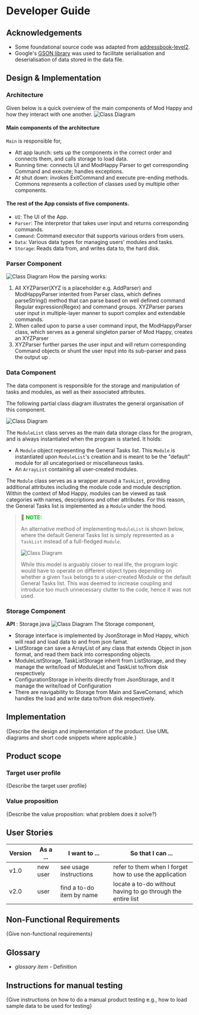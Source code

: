 # Developer Guide

## Acknowledgements

- Some foundational source code was adapted from [addressbook-level2](https://github.com/se-edu/addressbook-level2).
- Google's [GSON library](https://github.com/google/gson) was used to facilitate serialisation and deserialisation of data stored in the data file.

## Design & Implementation
### Architecture
Given below is a quick overview of the main components of Mod Happy and how they interact with one another.
![Class Diagram](http://www.plantuml.com/plantuml/proxy?src=https://raw.githubusercontent.com/AY2122S2-CS2113T-T10-3/tp/master/docs/Components.puml)
#### Main components of the architecture

`Main`  is responsible for,
* Att app launch: sets up the components in the correct order and connects them, and calls storage to load data.
* Running time: connects UI and ModHappy Parser to get corresponding Command and execute; handles exceptions.
* At shut down: invokes ExitCommand and execute pre-ending methods.
  Commons represents a collection of classes used by multiple other components.

#### The rest of the App consists of five components.

* `UI`: The UI of the App.
* `Parser`: The interpretor that takes user input and returns corresponding commands.
* `Command`: Command executor that supports various orders from users.
* `Data`: Various data types for managing users' modules and tasks.
* `Storage`: Reads data from, and writes data to, the hard disk.

### Parser Component
![Class Diagram](http://www.plantuml.com/plantuml/proxy?src=https://raw.githubusercontent.com/AY2122S2-CS2113T-T10-3/tp/master/docs/Parser.puml)
How the parsing works:
1. All XYZParser(XYZ is a placeholder e.g.  AddParser) and ModHappyParser interited from Parser class, which defines parseString() method that can parse based on well defined command Regular expression(Regex) and command groups. XYZParser parses user input in multiple-layer manner to suport complex and extendable commands.
2. When called upon to parse a user command input, the ModHappyParser class, which serves as a general singleton parser of Mod Happy,  creates an XYZParser
3. XYZParser further parses the user input and will return corresponding Command objects or shunt the user input into its sub-parser and pass the output up .
### Data Component

The data component is responsible for the storage and manipulation of tasks and modules, as well as their associated attributes.

The following partial class diagram illustrates the general organisation of this component.

![Class Diagram](http://www.plantuml.com/plantuml/proxy?src=https://raw.githubusercontent.com/AY2122S2-CS2113T-T10-3/tp/master/docs/Data.puml)

The `ModuleList` class serves as the main data storage class for the program, and is always instantiated when the program is started. It holds:
* A `Module` object representing the General Tasks list. This `Module` is instantiated upon `ModuleList`'s creation and is meant to be the "default" module for all uncategorised or miscellaneous tasks.
* An `ArrayList` containing all user-created modules.

The `Module` class serves as a wrapper around a `TaskList`, providing additional attributes including the module code and module description. Within the context of Mod Happy, modules can be viewed as task categories with names, descriptions and other attributes. For this reason, the General Tasks list is implemented as a `Module` under the hood.

> 📔 <span style="color:#00bb00">**NOTE:**</span>
>
> An alternative method of implementing `ModuleList` is shown below, where the default General Tasks
list is simply represented as a `TaskList` instead of a full-fledged `Module`.
>
> ![Class Diagram](http://www.plantuml.com/plantuml/proxy?src=https://raw.githubusercontent.com/AY2122S2-CS2113T-T10-3/tp/master/docs/DataAlternative.puml)
>
> While this model is arguably closer to real life, the program logic would have to operate on different object types depending on whether a given `Task` belongs to a user-created Module or the default General Tasks list. This was deemed to increase coupling and introduce too much unnecessary clutter to the code, hence it was not used.

### Storage Component
**API** : Storage.java
![Class Diagram](http://www.plantuml.com/plantuml/proxy?src=https://raw.githubusercontent.com/Ch40gRv1-Mu/tp/branch-A-Storage-puml/docs/Storage.puml)
The Storage component,
* Storage interface is implemented by JsonStorage in Mod Happy, which will read and load data to and from json famat.
* ListStorage can save a ArrayList of any class that extends Object in json format, and read them back into corresponding objects.
* ModuleListStorage, TaskListStorage inherit from ListStorage, and they manage the write/load of ModuleList and TaskList to/from disk respectively
* ConfigurationStorage in inherits directly from JsonStorage, and it manage the write/load of Configuration
* There are navigability to Storage from Main and SaveComand, which handles the load and write data to/from disk respectively.
## Implementation

{Describe the design and implementation of the product. Use UML diagrams and short code snippets where applicable.}


## Product scope
### Target user profile

{Describe the target user profile}

### Value proposition

{Describe the value proposition: what problem does it solve?}

## User Stories

|Version| As a ... | I want to ... | So that I can ...|
|--------|----------|---------------|------------------|
|v1.0|new user|see usage instructions|refer to them when I forget how to use the application|
|v2.0|user|find a to-do item by name|locate a to-do without having to go through the entire list|

## Non-Functional Requirements

{Give non-functional requirements}

## Glossary

* *glossary item* - Definition

## Instructions for manual testing

{Give instructions on how to do a manual product testing e.g., how to load sample data to be used for testing}
